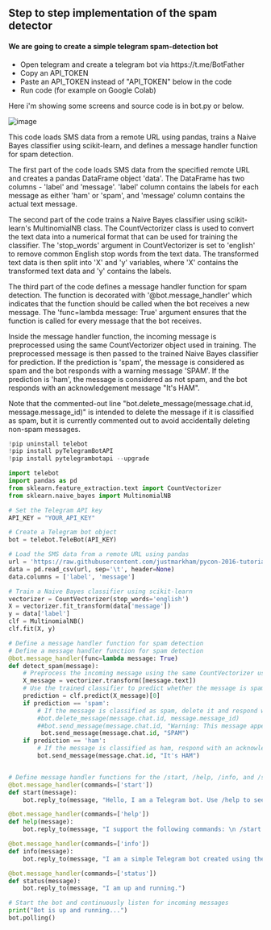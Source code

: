 ## Step to step implementation of the spam detector
#### We are going to create a simple telegram spam-detection bot 

<ul>
<li>Open telegram and create a telegram bot via https://t.me/BotFather</li>
<li>Copy an API_TOKEN</li>
<li>Paste an API_TOKEN instead of "API_TOKEN" below in the code</li>
<li>Run code (for example on Google Colab)</li>
</ul>
Here i'm showing some screens and source code is in bot.py or below.

![image](https://user-images.githubusercontent.com/122405130/227812094-181ee0a0-ab82-4919-8da3-afb457cd947d.png)



This code loads SMS data from a remote URL using pandas, trains a Naive Bayes classifier using scikit-learn, and defines a message handler function for spam detection.

The first part of the code loads SMS data from the specified remote URL and creates a pandas DataFrame object 'data'. The DataFrame has two columns - 'label' and 'message'. 'label' column contains the labels for each message as either 'ham' or 'spam', and 'message' column contains the actual text message.

The second part of the code trains a Naive Bayes classifier using scikit-learn's MultinomialNB class. The CountVectorizer class is used to convert the text data into a numerical format that can be used for training the classifier. The 'stop_words' argument in CountVectorizer is set to 'english' to remove common English stop words from the text data. The transformed text data is then split into 'X' and 'y' variables, where 'X' contains the transformed text data and 'y' contains the labels.

The third part of the code defines a message handler function for spam detection. The function is decorated with '@bot.message_handler' which indicates that the function should be called when the bot receives a new message. The 'func=lambda message: True' argument ensures that the function is called for every message that the bot receives.

Inside the message handler function, the incoming message is preprocessed using the same CountVectorizer object used in training. The preprocessed message is then passed to the trained Naive Bayes classifier for prediction. If the prediction is 'spam', the message is considered as spam and the bot responds with a warning message 'SPAM'. If the prediction is 'ham', the message is considered as not spam, and the bot responds with an acknowledgement message "It's HAM".

Note that the commented-out line "bot.delete_message(message.chat.id, message.message_id)" is intended to delete the message if it is classified as spam, but it is currently commented out to avoid accidentally deleting non-spam messages.
```python
!pip uninstall telebot
!pip install pyTelegramBotAPI
!pip install pytelegrambotapi --upgrade

import telebot
import pandas as pd
from sklearn.feature_extraction.text import CountVectorizer
from sklearn.naive_bayes import MultinomialNB

# Set the Telegram API key
API_KEY = "YOUR_API_KEY"

# Create a Telegram bot object
bot = telebot.TeleBot(API_KEY)

# Load the SMS data from a remote URL using pandas
url = 'https://raw.githubusercontent.com/justmarkham/pycon-2016-tutorial/master/data/sms.tsv'
data = pd.read_csv(url, sep='\t', header=None)
data.columns = ['label', 'message']

# Train a Naive Bayes classifier using scikit-learn
vectorizer = CountVectorizer(stop_words='english')
X = vectorizer.fit_transform(data['message'])
y = data['label']
clf = MultinomialNB()
clf.fit(X, y)

# Define a message handler function for spam detection
# Define a message handler function for spam detection
@bot.message_handler(func=lambda message: True)
def detect_spam(message):
    # Preprocess the incoming message using the same CountVectorizer used in training
    X_message = vectorizer.transform([message.text])
    # Use the trained classifier to predict whether the message is spam or not
    prediction = clf.predict(X_message)[0]
    if prediction == 'spam':
        # If the message is classified as spam, delete it and respond with a warning
        #bot.delete_message(message.chat.id, message.message_id)
        ##bot.send_message(message.chat.id, "Warning: This message appears to be spam and has been deleted.")
         bot.send_message(message.chat.id, "SPAM")
    if prediction == 'ham':
        # If the message is classified as ham, respond with an acknowledgement
        bot.send_message(message.chat.id, "It's HAM")


# Define message handler functions for the /start, /help, /info, and /status commands
@bot.message_handler(commands=['start'])
def start(message):
    bot.reply_to(message, "Hello, I am a Telegram bot. Use /help to see what I can do.")

@bot.message_handler(commands=['help'])
def help(message):
    bot.reply_to(message, "I support the following commands: \n /start \n /info \n /help \n /status")

@bot.message_handler(commands=['info'])
def info(message):
    bot.reply_to(message, "I am a simple Telegram bot created using the python-telegram-bot library.")

@bot.message_handler(commands=['status'])
def status(message):
    bot.reply_to(message, "I am up and running.")

# Start the bot and continuously listen for incoming messages
print("Bot is up and running...")
bot.polling()
```
